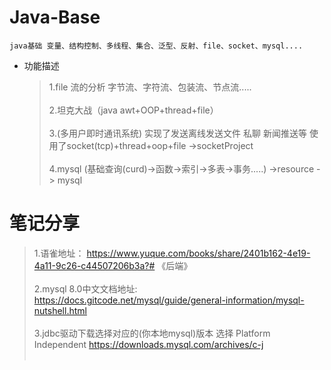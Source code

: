 # Java-Base

    java基础 变量、结构控制、多线程、集合、泛型、反射、file、socket、mysql....

* 功能描述 

  > 1.file 流的分析 字节流、字符流、包装流、节点流.....<br><br>
  > 2.坦克大战（java awt+OOP+thread+file）<br><br>
  > 3.(多用户即时通讯系统) 实现了发送离线发送文件 私聊 新闻推送等 使用了socket(tcp)+thread+oop+file ->socketProject<br><br>
  > 4.mysql (基础查询(curd)->函数->索引->多表->事务.....) ->resource -> mysql 

# 笔记分享
> 1.语雀地址： https://www.yuque.com/books/share/2401b162-4e19-4a11-9c26-c44507206b3a?# 《后端》<br><br>
> 2.mysql 8.0中文文档地址: https://docs.gitcode.net/mysql/guide/general-information/mysql-nutshell.html <br><br>
> 3.jdbc驱动下载选择对应的(你本地mysql)版本 选择 Platform Independent https://downloads.mysql.com/archives/c-j <br><br>
> 
> 

[//]: # (<img src='' alt="路线图"/>)

